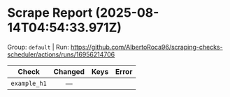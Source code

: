 # Scrape Report (2025-08-14T04:54:33.971Z)

Group: `default`  |  Run: https://github.com/AlbertoRoca96/scraping-checks-scheduler/actions/runs/16956214706

| Check | Changed | Keys | Error |
|---|:---:|:--|:--|
| `example_h1` | — |  |  |
